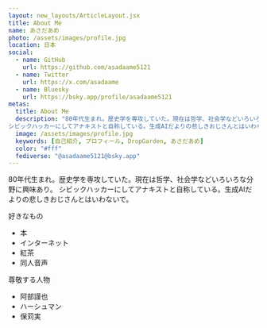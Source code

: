 ```yaml
---
layout: new_layouts/ArticleLayout.jsx
title: About Me
name: あさだあめ
photo: /assets/images/profile.jpg
location: 日本
social:
  - name: GitHub
    url: https://github.com/asadaame5121
  - name: Twitter
    url: https://x.com/asadaame
  - name: Bluesky
    url: https://bsky.app/profile/asadaame5121
metas:
  title: About Me
  description: "80年代生まれ。歴史学を専攻していた。現在は哲学、社会学などいろいろな分野に興味あり。
シビックハッカーにしてアナキストと自称している。生成AIだよりの悲しきおじさんとはいわないで。"
  image: /assets/images/profile.jpg
  keywords: [自己紹介, プロフィール, DropGarden, あさだあめ]
  color: "#fff"
  fediverse: "@asadaame5121@bsky.app"
---
```

<link href="https://github.com/asadaame5121" rel="me">

80年代生まれ。歴史学を専攻していた。現在は哲学、社会学などいろいろな分野に興味あり。
シビックハッカーにしてアナキストと自称している。生成AIだよりの悲しきおじさんとはいわないで。

好きなもの
- 本
- インターネット
- 紅茶
- 同人音声

尊敬する人物
- 阿部謹也
- ハーシュマン
- 保苅実